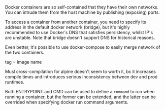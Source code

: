 Docker containers are so self-contained that they have their own networks. You can intrude them from the host machine by publishing (exposing) ports.

To access a container from another container, you need to specify
its address in the default docker network (bridge), but it's highly
recommended to use Docker's DNS that satisfies persistency, whilst
IP's are unstable. Note that bridge doesn't support DNS for historical reasons.

Even better, it's possible to use docker-compose to easily merge
network of the two containers.

tag = image name

Musl cross-compilation for alpine doesn't seem to worth it, bc it increases compile times and introduces serious inconsistency between dev and prod runtimes.

Both ENTRYPOINT and CMD can be used to define a `command` to run when running a container, but the former can be extended, and the latter can be overrided when specifying
docker run command arguments.
